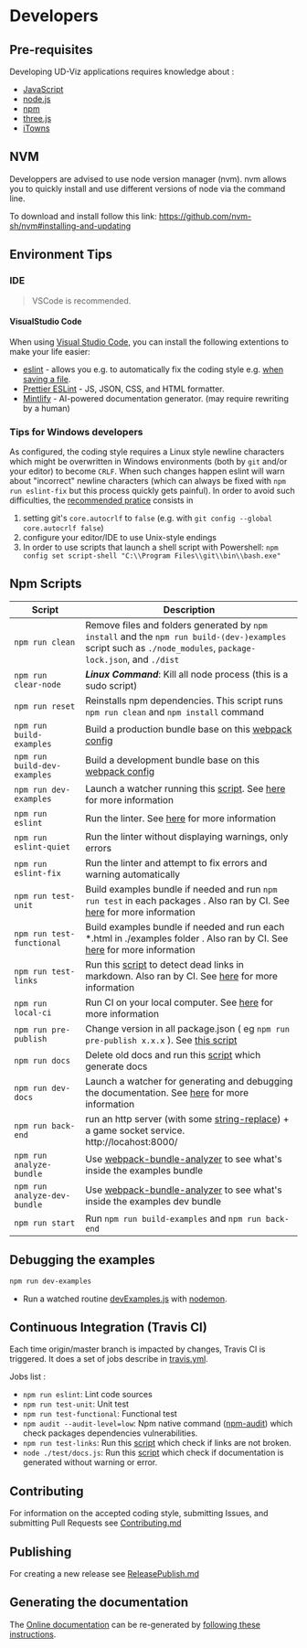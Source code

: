 # Developers

## Pre-requisites

Developing UD-Viz applications requires knowledge about :

- [JavaScript](https://developer.mozilla.org/en-US/docs/Web/javascript)
- [node.js](https://en.wikipedia.org/wiki/Node.js)
- [npm](https://en.wikipedia.org/wiki/Npm_(software))
- [three.js](https://threejs.org/)
- [iTowns](http://www.itowns-project.org)

## NVM

Developpers are advised to use node version manager (nvm). nvm allows you to quickly install and use different versions of node via the command line.

To download and install follow this link: https://github.com/nvm-sh/nvm#installing-and-updating

## Environment Tips

### IDE

> VSCode is recommended.

#### VisualStudio Code

When using [Visual Studio Code](https://code.visualstudio.com/), you can install the following extentions to make your life easier:

- [eslint](https://www.digitalocean.com/community/tutorials/linting-and-formatting-with-eslint-in-vs-code) - allows you e.g. to automatically fix the coding style e.g. [when saving a file](https://www.digitalocean.com/community/tutorials/linting-and-formatting-with-eslint-in-vs-code).
- [Prettier ESLint](https://marketplace.visualstudio.com/items?itemName=rvest.vs-code-prettier-eslint) - JS, JSON, CSS, and HTML formatter.
- [Mintlify](https://marketplace.visualstudio.com/items?itemName=mintlify.document) - AI-powered documentation generator. (may require rewriting by a human)

### Tips for Windows developers

As configured, the coding style requires a Linux style newline characters which might be overwritten in Windows environments
(both by `git` and/or your editor) to become `CRLF`. When such changes happen eslint will warn about "incorrect" newline characters
(which can always be fixed with `npm run eslint-fix` but this process quickly gets painful).
In order to avoid such difficulties, the [recommended pratice](https://stackoverflow.com/questions/1967370/git-replacing-lf-with-crlf)
consists in

1. setting git's `core.autocrlf` to `false` (e.g. with `git config --global core.autocrlf false`)
2. configure your editor/IDE to use Unix-style endings
3. In order to use scripts that launch a shell script with Powershell: `npm config set script-shell "C:\\Program Files\\git\\bin\\bash.exe"`

## Npm Scripts

| Script                      | Description                                                                                                                                                                                                                                                                                                                                                      |
| --------------------------- | ---------------------------------------------------------------------------------------------------------------------------------------------------------------------------------------------------------------------------------------------------------------------------------------------------------------------------------------------------------------- |
| `npm run clean`             | Remove files and folders generated by `npm install` and the `npm run build-(dev-)examples` script such as `./node_modules`, `package-lock.json`, and `./dist`                                                                                                                                                                                                                 |
| `npm run clear-node`        | ***Linux Command***: Kill all node process (this is a sudo script)                                                                                                                                                                                                                                                                                               |
| `npm run reset`             | Reinstalls npm dependencies. This script runs `npm run clean` and `npm install` command                                                                                                                                                                                                                                                                          |
| `npm run build-examples`      | Build a production bundle base on this [webpack config](../../webpack.config.js)                                                                                                                                                                                                                                                   |
| `npm run build-dev-examples`      | Build a development bundle base on this [webpack config](../../webpack.config.js)                                                                                                                                                                                                                                                   |
| `npm run dev-examples`    | Launch a watcher running this [script](../../bin/devExamples.js). See [here](#debugging-the-examples) for more information                                                                                                                                                                                                                                                 |
| `npm run eslint`            | Run the linter. See [here](./Contributing.md#coding-style-linter) for more information                                                                                                                                                                                                                                                                           |
| `npm run eslint-quiet`      | Run the linter without displaying warnings, only errors                                                                                                                                                                                                                                                                                                          |
| `npm run eslint-fix`        | Run the linter and attempt to fix errors and warning automatically                                                                                                                                                                                                                                                                                               |
| `npm run test-unit`       | Build examples bundle if needed and run `npm run test` in each packages                                                                                                                           . Also ran by CI. See [here](#continuous-integration-travis-ci) for more information |
| `npm run test-functional`       | Build examples bundle if needed and run each *.html in ./examples folder                                                                                                                           . Also ran by CI. See [here](#continuous-integration-travis-ci) for more information |
| `npm run test-links`    | Run this [script](../../test//links.js) to detect dead links in markdown. Also ran by CI. See [here](#continuous-integration-travis-ci) for more information                                                                                                                                                                                              |
| `npm run local-ci`          | Run CI on your local computer. See [here](#continuous-integration-travis-ci) for more information                                                                                                                                                                                                                                                                |
| `npm run pre-publish`       | Change version in all package.json ( eg `npm run pre-publish x.x.x` ). See [this script](../../bin/prePublish.js)                                                                                                                                                                                                                                                |
| `npm run docs`              | Delete old docs and run this [script](../../bin/generateJsDoc.js) which generate docs                                                                                                                                                                                                                                                                  |
| `npm run dev-docs`          | Launch a watcher for generating and debugging the documentation. See [here](../../Readme.md) for more information                                                                                                                                                                                                                                                |
| `npm run back-end` | run an http server (with some [string-replace](https://www.npmjs.com/package/string-replace-middleware))  + a game socket service. <br>http://locahost:8000/                                                                                                                                                                                                     |
| `npm run analyze-bundle`             | Use [webpack-bundle-analyzer](https://www.npmjs.com/package/webpack-bundle-analyzer) to see what's inside the examples bundle                                                                                                                                                                                                                                                                                                      |
| `npm run analyze-dev-bundle`             | Use [webpack-bundle-analyzer](https://www.npmjs.com/package/webpack-bundle-analyzer) to see what's inside the examples dev bundle                                                                                                                                                                                                                                                                                                      |
| `npm run start`             | Run `npm run build-examples` and `npm run back-end`                                                                                                                                                                                                                                                                                                      |

## Debugging the examples

```bash
npm run dev-examples
```

- Run a watched routine [devExamples.js](../../bin/devExamples.js) with [nodemon](https://www.npmjs.com/package/nodemon).

## Continuous Integration (Travis CI)

Each time origin/master branch is impacted by changes, Travis CI is triggered. It does a set of jobs describe in [travis.yml](../../.travis.yml).

Jobs list :

- `npm run eslint`: Lint code sources
- `npm run test-unit`: Unit test
- `npm run test-functional`: Functional test
- `npm audit --audit-level=low`: Npm native command ([npm-audit](https://docs.npmjs.com/cli/v6/commands/npm-audit)) which check packages dependencies vulnerabilities.
- `npm run test-links`: Run this [script](../../test/links.js) which check if links are not broken.
- `node ./test/docs.js`: Run this [script](../../test/docs.js) which check if documentation is generated without warning or error.

## Contributing

For information on the accepted coding style, submitting Issues, and submitting Pull Requests see [Contributing.md](./Contributing.md)

## Publishing

For creating a new release see [ReleasePublish.md](./ReleasePublish.md)

## Generating the documentation

The [Online documentation](https://vcityteam.github.io/UD-Viz/html/index.html)
can be re-generated by [following these instructions](../../Readme.md).
